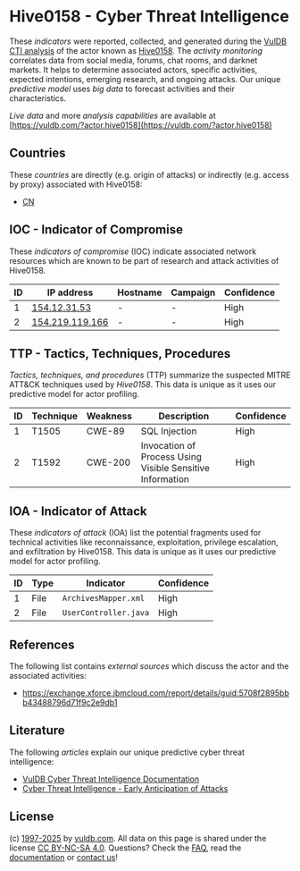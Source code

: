 # Hive0158 - Cyber Threat Intelligence

These _indicators_ were reported, collected, and generated during the [VulDB CTI analysis](https://vuldb.com/?kb.cti) of the actor known as [Hive0158](https://vuldb.com/?actor.hive0158). The _activity monitoring_ correlates data from social media, forums, chat rooms, and darknet markets. It helps to determine associated actors, specific activities, expected intentions, emerging research, and ongoing attacks. Our unique _predictive model_ uses _big data_ to forecast activities and their characteristics.

_Live data_ and more _analysis capabilities_ are available at [https://vuldb.com/?actor.hive0158](https://vuldb.com/?actor.hive0158)

## Countries

These _countries_ are directly (e.g. origin of attacks) or indirectly (e.g. access by proxy) associated with Hive0158:

* [CN](https://vuldb.com/?country.cn)

## IOC - Indicator of Compromise

These _indicators of compromise_ (IOC) indicate associated network resources which are known to be part of research and attack activities of Hive0158.

ID | IP address | Hostname | Campaign | Confidence
-- | ---------- | -------- | -------- | ----------
1 | [154.12.31.53](https://vuldb.com/?ip.154.12.31.53) | - | - | High
2 | [154.219.119.166](https://vuldb.com/?ip.154.219.119.166) | - | - | High

## TTP - Tactics, Techniques, Procedures

_Tactics, techniques, and procedures_ (TTP) summarize the suspected MITRE ATT&CK techniques used by _Hive0158_. This data is unique as it uses our predictive model for actor profiling.

ID | Technique | Weakness | Description | Confidence
-- | --------- | -------- | ----------- | ----------
1 | T1505 | CWE-89 | SQL Injection | High
2 | T1592 | CWE-200 | Invocation of Process Using Visible Sensitive Information | High

## IOA - Indicator of Attack

These _indicators of attack_ (IOA) list the potential fragments used for technical activities like reconnaissance, exploitation, privilege escalation, and exfiltration by Hive0158. This data is unique as it uses our predictive model for actor profiling.

ID | Type | Indicator | Confidence
-- | ---- | --------- | ----------
1 | File | `ArchivesMapper.xml` | High
2 | File | `UserController.java` | High

## References

The following list contains _external sources_ which discuss the actor and the associated activities:

* https://exchange.xforce.ibmcloud.com/report/details/guid:5708f2895bbb43488796d71f9c2e9db1

## Literature

The following _articles_ explain our unique predictive cyber threat intelligence:

* [VulDB Cyber Threat Intelligence Documentation](https://vuldb.com/?kb.cti)
* [Cyber Threat Intelligence - Early Anticipation of Attacks](https://www.scip.ch/en/?labs.20201022)

## License

(c) [1997-2025](https://vuldb.com/?kb.changelog) by [vuldb.com](https://vuldb.com/?kb.about). All data on this page is shared under the license [CC BY-NC-SA 4.0](https://creativecommons.org/licenses/by-nc-sa/4.0/). Questions? Check the [FAQ](https://vuldb.com/?kb.faq), read the [documentation](https://vuldb.com/?kb) or [contact us](https://vuldb.com/?contact)!
